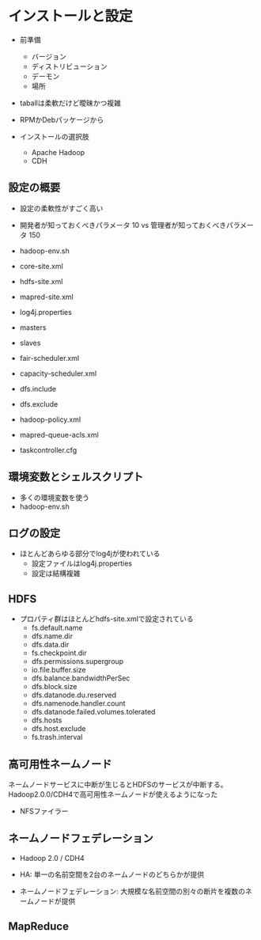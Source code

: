 # インストールと設定

- 前準備
    - バージョン
    - ディストリビューション
    - デーモン
    - 場所
- taballは柔軟だけど曖昧かつ複雑
- RPMかDebパッケージから

- インストールの選択肢
    - Apache Hadoop
    - CDH

## 設定の概要

- 設定の柔軟性がすごく高い
- 開発者が知っておくべきパラメータ 10 vs 管理者が知っておくべきパラメータ 150

- hadoop-env.sh
- core-site.xml
- hdfs-site.xml
- mapred-site.xml
- log4j.properties
- masters
- slaves
- fair-scheduler.xml
- capacity-scheduler.xml
- dfs.include
- dfs.exclude
- hadoop-policy.xml
- mapred-queue-acls.xml
- taskcontroller.cfg

## 環境変数とシェルスクリプト

- 多くの環境変数を使う
- hadoop-env.sh

## ログの設定

- ほとんどあらゆる部分でlog4jが使われている
    - 設定ファイルはlog4j.properties
    - 設定は結構複雑

## HDFS

- プロパティ群はほとんどhdfs-site.xmlで設定されている
    - fs.default.name
    - dfs.name.dir
    - dfs.data.dir
    - fs.checkpoint.dir
    - dfs.permissions.supergroup
    - io.file.buffer.size
    - dfs.balance.bandwidthPerSec
    - dfs.block.size
    - dfs.datanode.du.reserved
    - dfs.namenode.handler.count
    - dfs.datanode.failed.volumes.tolerated
    - dfs.hosts
    - dfs.host.exclude
    - fs.trash.interval

## 高可用性ネームノード

ネームノードサービスに中断が生じるとHDFSのサービスが中断する。Hadoop2.0.0/CDH4で高可用性ネームノードが使えるようになった

- NFSファイラー

## ネームノードフェデレーション

- Hadoop 2.0 / CDH4

- HA: 単一の名前空間を2台のネームノードのどちらかが提供
- ネームノードフェデレーション: 大規模な名前空間の別々の断片を複数のネームノードが提供

## MapReduce
